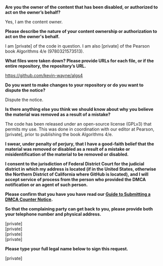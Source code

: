 **Are you the owner of the content that has been disabled, or authorized to act on the owner’s behalf?**

Yes, I am the content owner.

**Please describe the nature of your content ownership or authorization to act on the owner's behalf.**

I am [private] of the code in question. I am also [private] of the Pearson book Algorithms 4/e (9780321573513).

**What files were taken down? Please provide URLs for each file, or if the entire repository, the repository’s URL.**

https://github.com/kevin-wayne/algs4

**Do you want to make changes to your repository or do you want to dispute the notice?**

Dispute the notice.

**Is there anything else you think we should know about why you believe the material was removed as a result of a mistake?**

The code has been released under an open-source license (GPLv3) that permits my use. This was done in coordination with our editor at Pearson, [private], prior to publishing the book Algorithms 4/e.

**I swear, under penalty of perjury, that I have a good-faith belief that the material was removed or disabled as a result of a mistake or misidentification of the material to be removed or disabled.**

**I consent to the jurisdiction of Federal District Court for the judicial district in which my address is located (if in the United States, otherwise the Northern District of California where GitHub is located), and I will accept service of process from the person who provided the DMCA notification or an agent of such person.**

**Please confirm that you have you have read our <a href="https://docs.github.com/articles/guide-to-submitting-a-dmca-counter-notice">Guide to Submitting a DMCA Counter Notice</a>.**

**So that the complaining party can get back to you, please provide both your telephone number and physical address.**

[private]  
[private]  
[private]  
[private]

**Please type your full legal name below to sign this request.**

[private]
